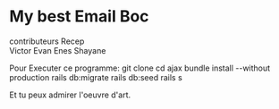 # My best Email Boc


contributeurs
Recep  
Victor
Evan
Enes
Shayane

Pour Executer ce programme:
git clone
cd ajax
bundle install --without production
rails db:migrate
rails db:seed
rails s

Et tu peux admirer l'oeuvre d'art.
